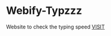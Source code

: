 # Webify-Typzzz 
Website to check the typing speed <a href="https://aryan0116.github.io/Webify-Typzzz/">VISIT</a>
